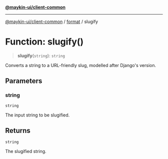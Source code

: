 [**@maykin-ui/client-common**](../../README.md)

***

[@maykin-ui/client-common](../../README.md) / [format](../README.md) / slugify

# Function: slugify()

> **slugify**(`string`): `string`

Converts a string to a URL-friendly slug, modelled after Django's version.

## Parameters

### string

`string`

The input string to be slugified.

## Returns

`string`

The slugified string.
